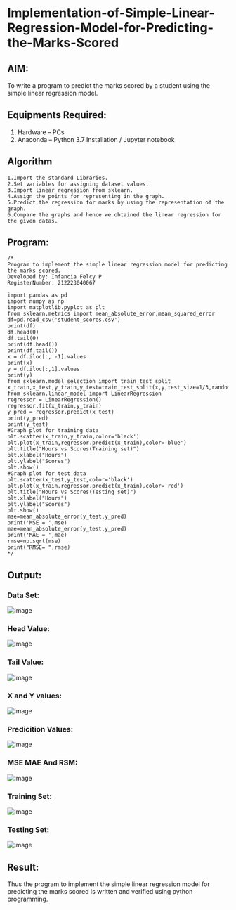 # Implementation-of-Simple-Linear-Regression-Model-for-Predicting-the-Marks-Scored

## AIM:
To write a program to predict the marks scored by a student using the simple linear regression model.

## Equipments Required:
1. Hardware – PCs
2. Anaconda – Python 3.7 Installation / Jupyter notebook

## Algorithm
```
1.Import the standard Libraries.
2.Set variables for assigning dataset values.
3.Import linear regression from sklearn.
4.Assign the points for representing in the graph.
5.Predict the regression for marks by using the representation of the graph.
6.Compare the graphs and hence we obtained the linear regression for the given datas.
```

## Program:
```
/*
Program to implement the simple linear regression model for predicting the marks scored.
Developed by: Infancia Felcy P
RegisterNumber: 212223040067

import pandas as pd
import numpy as np
import matplotlib.pyplot as plt
from sklearn.metrics import mean_absolute_error,mean_squared_error
df=pd.read_csv('student_scores.csv')
print(df)
df.head(0)
df.tail(0)
print(df.head())
print(df.tail())
x = df.iloc[:,:-1].values
print(x)
y = df.iloc[:,1].values
print(y)
from sklearn.model_selection import train_test_split
x_train,x_test,y_train,y_test=train_test_split(x,y,test_size=1/3,random_state=0)
from sklearn.linear_model import LinearRegression
regressor = LinearRegression()
regressor.fit(x_train,y_train)
y_pred = regressor.predict(x_test)
print(y_pred)
print(y_test)
#Graph plot for training data
plt.scatter(x_train,y_train,color='black')
plt.plot(x_train,regressor.predict(x_train),color='blue')
plt.title("Hours vs Scores(Training set)")
plt.xlabel("Hours")
plt.ylabel("Scores")
plt.show()
#Graph plot for test data
plt.scatter(x_test,y_test,color='black')
plt.plot(x_train,regressor.predict(x_train),color='red')
plt.title("Hours vs Scores(Testing set)")
plt.xlabel("Hours")
plt.ylabel("Scores")
plt.show()
mse=mean_absolute_error(y_test,y_pred)
print('MSE = ',mse)
mae=mean_absolute_error(y_test,y_pred)
print('MAE = ',mae)
rmse=np.sqrt(mse)
print("RMSE= ",rmse) 
*/
```

## Output:

### Data Set:
![image](https://github.com/user-attachments/assets/af30833d-3326-48ca-a0c7-53c114cbcf8b)
### Head Value:
![image](https://github.com/user-attachments/assets/f6f29d4e-9d83-4036-b34f-f52050e411dc)
### Tail Value:
![image](https://github.com/user-attachments/assets/490da0df-d001-4c93-9d69-26c5882a5494)
### X and Y values:
![image](https://github.com/user-attachments/assets/d4e09562-f29c-4724-b225-e4114b1e92d2)
### Predicition Values:
![image](https://github.com/user-attachments/assets/99f21adc-dc06-430c-aa44-ec01e4f774ac)
### MSE MAE And RSM:
![image](https://github.com/user-attachments/assets/58def237-6fec-4e18-a123-6448caa6d062)
### Training Set:
![image](https://github.com/user-attachments/assets/fa675edc-8aa0-4551-8b6e-05ecc1f2f9ff)
### Testing Set:
![image](https://github.com/user-attachments/assets/a239c1a5-2192-419b-a273-dd1af37a7df1)

## Result:
Thus the program to implement the simple linear regression model for predicting the marks scored is written and verified using python programming.
